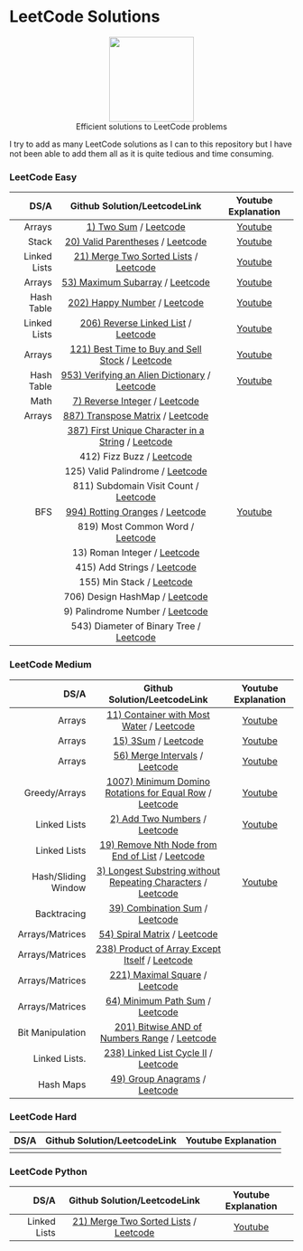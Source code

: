 # LeetCode Solutions
<p align="center">
    <a href="https://www.hackerrank.com/XavierElon1">
        <img height=150 src="https://assets.leetcode.com/static_assets/public/images/LeetCode_Sharing.png">
    </a>
    <br>Efficient solutions to LeetCode problems
</p>
             
 I try to add as many LeetCode solutions as I can to this repository but I have not been able to add them all as it is quite tedious and time consuming.
             
### LeetCode Easy ###
                                                
|       DS/A        |                                            Github Solution/LeetcodeLink                      |                                                   Youtube Explanation                                        | 
|------------------:|:--------------------------------------------------------------------------------------------:|:------------------------------------------------------------------------------------------------------------:|
|      Arrays       | [1) Two Sum](https://github.com/XavierElon1/LeetCodeSolutions/blob/master/Easy/two_sum.java) / [Leetcode](https://leetcode.com/problems/two-sum/) | [Youtube](https://youtu.be/G329edpgJJU)               |
|      Stack        | [20) Valid Parentheses](https://github.com/XavierElon1/LeetCodeSolutions/blob/master/Easy/valid_parentheses.java) / [Leetcode](https://leetcode.com/problems/valid-parentheses/) |[Youtube](https://youtu.be/Voi-GeAw2lg)            |
|    Linked Lists   | [21) Merge Two Sorted Lists](https://github.com/XavierElon1/LeetCodeSolutions/blob/master/Easy/merge_two_sorted_lists.java) / [Leetcode](https://leetcode.com/problems/merge-two-sorted-lists/) | [Youtube](https://youtu.be/WLARAEO5LQU)           |
|      Arrays       | [53) Maximum Subarray](https://github.com/XavierElon1/LeetCodeSolutions/blob/master/Easy/maximum_subarray.java) / [Leetcode](https://leetcode.com/problems/maximum-subarray/) | [Youtube](https://youtu.be/2DIDViJtxCE)           |
|     Hash Table    | [202) Happy Number](https://github.com/XavierElon1/LeetCodeSolutions/blob/master/Easy/happy_number.java) / [Leetcode](https://leetcode.com/problems/happy-number/)                  | [Youtube](https://youtu.be/WLARAEO5LQU)            |
|   Linked Lists    | [206) Reverse Linked List](https://github.com/XavierElon1/LeetCodeSolutions/blob/master/Easy/reverse_linked_list.java) / [Leetcode](https://leetcode.com/problems/reverse-linked-list/)|[Youtube](https://youtu.be/eUyAmgFbOJo)  | 
|      Arrays       | [121) Best Time to Buy and Sell Stock](https://github.com/XavierElon1/LeetCodeSolutions/blob/master/Easy/best_time_to_buy_and_sell_stock.java) / [Leetcode](https://leetcode.com/problems/best-time-to-buy-and-sell-stock/) | [Youtube](https://youtu.be/QcVCqF63MIM)           |
|      Hash Table   | [953) Verifying an Alien Dictionary](https://github.com/XavierElon1/LeetCodeSolutions/blob/master/Easy/verifying_an_alien_dictionary.java) / [Leetcode](https://leetcode.com/problems/verifying-an-alien-dictionary/)       | [Youtube](https://youtu.be/XJOr79DxjY8) |
|        Math       | [7) Reverse Integer](https://github.com/XavierElon1/LeetCodeSolutions/blob/master/Easy/reverse_integer.java) / [Leetcode](https://leetcode.com/problems/reverse-integer/) |            |
|       Arrays      | [887) Transpose Matrix](https://github.com/XavierElon1/LeetCodeSolutions/blob/master/Easy/transpose_matrix.java) / [Leetcode](https://leetcode.com/problems/merge-sorted-array/)                  |            |
|                   | [387) First Unique Character in a String](https://github.com/XavierElon1/LeetCodeSolutions/blob/master/Easy/first_unique_character_in_a_string.java) / [Leetcode](https://leetcode.com/problems/first-unique-character-in-a-string/)                  |            |
|                   | 412) Fizz Buzz / [Leetcode](https://leetcode.com/problems/fizz-buzz/)                  |            |
|                   | 125) Valid Palindrome / [Leetcode](https://leetcode.com/problems/valid-palindrome/)                  |            |
|                   | 811) Subdomain Visit Count / [Leetcode](https://leetcode.com/problems/subdomain-visit-count/)                  |            |
|        BFS        | [994) Rotting Oranges](https://github.com/XavierElon1/LeetCodeSolutions/blob/master/Easy/994_rotting_oranges.java) / [Leetcode](https://leetcode.com/problems/rotting-oranges/)                  | [Youtube](https://youtu.be/0Ji-xhxeqGg)            |
|                   | 819) Most Common Word / [Leetcode](https://leetcode.com/problems/most-common-word/)                  |            |
|                   | 13) Roman Integer / [Leetcode](https://leetcode.com/problems/roman-to-integer/)                  |            |
|                   | 415) Add Strings / [Leetcode](https://leetcode.com/problems/add-strings/)                  |            |
|                   | 155) Min Stack / [Leetcode](https://leetcode.com/problems/min-stack/)                  |            |
|                   | 706) Design HashMap / [Leetcode](https://leetcode.com/problems/design-hashmap/)                  |            |
|                   | 9) Palindrome Number / [Leetcode](https://leetcode.com/problems/palindrome-number/)                  |            |
|                   | 543) Diameter of Binary Tree / [Leetcode](https://leetcode.com/problems/diameter-of-binary-tree/)                  |            |



### LeetCode Medium ###
                                                
|       DS/A        |                                            Github Solution/LeetcodeLink                      |                                                   Youtube Explanation                                        | 
|------------------:|:--------------------------------------------------------------------------------------------:|:------------------------------------------------------------------------------------------------------------:|
|        Arrays     | [11) Container with Most Water](https://github.com/XavierElon1/LeetCodeSolutions/blob/master/Medium/container_with_most_water.java) / [Leetcode](https://leetcode.com/problems/container-with-most-water/) | [Youtube](https://youtu.be/76w3jwRItvI)            |
|        Arrays     | [15) 3Sum](https://github.com/XavierElon1/LeetCodeSolutions/blob/master/Medium/3sum.java) / [Leetcode](https://leetcode.com/problems/3sum/) | [Youtube](https://youtu.be/bsEhz-wt-3s)           |
|        Arrays     | [56) Merge Intervals](https://github.com/XavierElon1/LeetCodeSolutions/blob/master/Medium/merge_intervals.java) / [Leetcode](https://leetcode.com/problems/merge-intervals/solution/) | [Youtube](https://youtu.be/vBlUd02xUJQ)           |
|   Greedy/Arrays   | [1007) Minimum Domino Rotations for Equal Row](https://github.com/XavierElon1/LeetCodeSolutions/blob/master/Medium/minimum_domino_rotations_for_equal_row.java) / [Leetcode](https://leetcode.com/problems/minimum-domino-rotations-for-equal-row/) | [Youtube](https://youtu.be/CSTI9XQJ9jU)           |
|   Linked Lists    | [2) Add Two Numbers](https://github.com/XavierElon1/LeetCodeSolutions/blob/master/Medium/add_two_numbers.java) / [Leetcode](https://leetcode.com/problems/add-two-numbers/) | [Youtube](https://youtu.be/NNJ2tbtSuqk)           |
|   Linked Lists    | [19) Remove Nth Node from End of List](https://github.com/XavierElon1/LeetCodeSolutions/blob/master/Medium/remove_nth_node_from_end_of_list.java) / [Leetcode](https://leetcode.com/problems/remove-nth-node-from-end-of-list/) |            |
|Hash/Sliding Window| [3) Longest Substring without Repeating Characters](https://github.com/XavierElon1/LeetCodeSolutions/blob/master/Medium/longest_substring_without_repeating_characters.java) / [Leetcode](https://leetcode.com/problems/longest-substring-without-repeating-characters/) | [Youtube](https://youtu.be/7HhgjfXIv70)           |
|    Backtracing    | [39) Combination Sum](https://github.com/XavierElon1/LeetCodeSolutions/blob/master/Medium/combination_sum.java) / [Leetcode](https://leetcode.com/problems/combination-sum/) |            |
| Arrays/Matrices   | [54) Spiral Matrix](https://github.com/XavierElon1/LeetCodeSolutions/blob/master/Medium/spiral_matrix.java) / [Leetcode](https://leetcode.com/problems/spiral-matrix/) |              |
| Arrays/Matrices   | [238) Product of Array Except Itself](https://github.com/XavierElon1/LeetCodeSolutions/blob/master/Medium/product_of_array_except_itself.java) / [Leetcode](https://leetcode.com/problems/product-of-array-except-self/) |              |
| Arrays/Matrices   | [221) Maximal Square](https://github.com/XavierElon1/LeetCodeSolutions/blob/master/Medium/maximal_square.java) / [Leetcode](https://leetcode.com/problems/maximal-square/) |              |
| Arrays/Matrices   | [64) Minimum Path Sum](https://github.com/XavierElon1/LeetCodeSolutions/blob/master/Medium/minimum_path_sum.java) / [Leetcode](https://leetcode.com/problems/minimum-path-sum/) |              |
| Bit Manipulation  | [201) Bitwise AND of Numbers Range](https://github.com/XavierElon1/LeetCodeSolutions/blob/master/Medium/bitwise_and_of_numbers_range.java) / [Leetcode](https://leetcode.com/problems/bitwise-and-of-numbers-range/) |              |
| Linked Lists.     | [238) Linked List Cycle II](https://github.com/XavierElon1/LeetCodeSolutions/blob/master/Medium/linked_list_cycle_ii.java) / [Leetcode](https://leetcode.com/problems/linked-list-cycle-ii/) |              |
| Hash Maps   | [49) Group Anagrams](https://github.com/XavierElon1/LeetCodeSolutions/blob/master/Medium/group_anagrams.java) / [Leetcode](https://leetcode.com/problems/group-anagrams/) |              |





### LeetCode Hard ###
                                                
|       DS/A         |                                            Github Solution/LeetcodeLink                      |                                                   Youtube Explanation                                        | 
|-------------------:|:--------------------------------------------------------------------------------------------:|:------------------------------------------------------------------------------------------------------------:|
|                    |                                                                                               |                |


### LeetCode Python
|       DS/A         |                                            Github Solution/LeetcodeLink                            |                                                   Youtube Explanation                                        | 
|-------------------:|:--------------------------------------------------------------------------------------------------:|:------------------------------------------------------------------------------------------------------------:|
|   Linked Lists     | [21) Merge Two Sorted Lists](https://github.com/XavierElon1/LeetCodeSolutions/blob/master/Python/21_merge_two_sorted_lists.py) / [Leetcode](https://leetcode.com/problems/merge-two-sorted-lists/) | [Youtube](https://www.youtube.com/watch?v=wQOpypLov6o)               |
